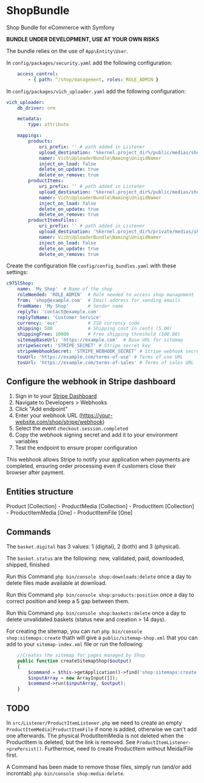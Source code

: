# ShopBundle
Shop Bundle for eCommerce with Symfony

**BUNDLE UNDER DEVELOPMENT, USE AT YOUR OWN RISKS**

The bundle relies on the use of `App\Entity\User`.

In `config/packages/security.yaml` add the following configuration:

```yaml
    access_control:
        - { path: ^/shop/management, roles: ROLE_ADMIN }
```

In `config/packages/vich_uploader.yaml` add the following configuration:

```yaml
vich_uploader:
    db_driver: orm

    metadata:
        type: attribute

    mappings:
        products:
            uri_prefix: '' # path added in Listener
            upload_destination: '%kernel.project_dir%/public/medias/shop/products'
            namer: Vich\UploaderBundle\Naming\UniqidNamer
            inject_on_load: false
            delete_on_update: true
            delete_on_remove: true
        productItems:
            uri_prefix: '' # path added in Listener
            upload_destination: '%kernel.project_dir%/public/medias/shop/items'
            namer: Vich\UploaderBundle\Naming\UniqidNamer
            inject_on_load: false
            delete_on_update: true
            delete_on_remove: true
        productItemsFiles:
            uri_prefix: '' # path added in Listener
            upload_destination: '%kernel.project_dir%/private/medias/shop/items' # Has to be outside of public folder, otherwise accessible to anyone, and added in .gitignore
            namer: Vich\UploaderBundle\Naming\UniqidNamer
            inject_on_load: false
            delete_on_update: true
            delete_on_remove: true
```

Create the configuration file `config/config_bundles.yaml` with these settings:

```yaml
c975lShop:
    name: 'My Shop'  # Name of the shop
    roleNeeded: 'ROLE_ADMIN'  # Role needed to access shop management
    from: 'shop@example.com'  # Email address for sending emails
    fromName: 'My Shop'       # Sender name
    replyTo: 'contact@example.com'
    replyToName: 'Customer Service'
    currency: 'eur'           # ISO currency code
    shipping: 500             # Shipping cost in cents (5.00)
    shippingFree: 10000       # Free shipping threshold (100.00)
    sitemapBaseUrl: 'https://example.com'  # Base URL for sitemap
    stripeSecret: 'STRIPE_SECRET' # Stripe secret key
    stripeWebhookSecret: 'STRIPE_WEBHOOK_SECRET' # Stripe webhook secret
    touUrl: 'https://example.com/terms-of-use' # Terms of use URL
    tosUrl: 'https://example.com/terms-of-sales' # Terms of sales URL
```

## Configure the webhook in Stripe dashboard

1. Sign in to your [Stripe Dashboard](https://dashboard.stripe.com/)
2. Navigate to Developers > Webhooks
3. Click "Add endpoint"
4. Enter your webhook URL (https://your-website.com/shop/stripe/webhook)
5. Select the event `checkout.session.completed`
6. Copy the webhook signing secret and add it to your environment variables
7. Test the endpoint to ensure proper configuration

This webhook allows Stripe to notify your application when payments are completed, ensuring order processing even if customers close their browser after payment.

## Entities structure

Product [Collection]
    - ProductMedia [Collection]
    - ProductItem [Collection]
        - ProductItemMedia [One]
        - ProductItemFile [One]

## Commands

The `basket.digital` has 3 values: 1 (digital), 2 (both) and 3 (physical).

The `basket.status` are the following: new, validated, paid, downloaded, shipped, finished

Run this Command `php bin/console shop:downloads:delete` once a day to delete files made available at download.

Run this Command `php bin/console shop:products:position` once a day to correct position and keep a 5 gap between them.

Run this Command `php bin/console shop:baskets:delete` once a day to delete unvalidated baskets (status new and creation > 14 days).

For creating the sitemap, you can run `php bin/console shop:sitemaps:create` thath will give a `public/sitemap-shop.xml` that you can add to your `sitemap-index.xml` file or run the following:

```php
    //Creates the sitemap for pages managed by Shop
    public function createSitemapShop($output)
    {
        $command = $this->getApplication()->find('shop:sitemaps:create');
        $inputArray = new ArrayInput([]);
        $command->run($inputArray, $output);
    }
```

## TODO

In `src/Listener/ProductItemListener.php` we need to create an empty `ProductItemMedia|ProductItemFile` if none is added, otherwise we can't add one afterwards. The physical ProdutItemMedia is not deleted when the ProductItem is deleted, but the link is removed. See `ProductItemListener->prePersist()`. Furthermoe, need to create ProductItem without Meida/File first.

A Command has been made to remove those files, simply run (and/or add incrontab) `php bin/console shop:media:delete`.
